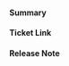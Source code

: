 <!-- Thank you for contributing a pull request! Here are a few tips to help you:

1. If this is your first contribution, make sure you've read the Contribution Checklist https://developers.mattermost.com/contribute/getting-started/contribution-checklist/
2. Read our blog post about "Submitting Great PRs" https://developers.mattermost.com/blog/2019-01-24-submitting-great-prs
3. Take a look at other repository specific documentation at https://developers.mattermost.com/contribute
-->

#### Summary
<!--
A description of what this pull request does.
-->

#### Ticket Link
<!--
If this pull request addresses a Help Wanted ticket, please link the relevant GitHub issue, e.g.

  Fixes https://github.com/mattermost/mattermost-server/issues/XXXXX

Otherwise, link the JIRA ticket.
-->

#### Release Note
<!--
Add a release note for each of the following conditions:

* Config changes (additions, deletions, updates)
* API additions—new endpoint, new response fields, or newly accepted request parameters
* Database changes (any)
* Websocket additions or changes
* Anything noteworthy to a Mattermost instance administrator (err on the side of over-communicating)

If no release notes are required write NONE. Use past-tense. Newlines are stripped.

Examples:

```release-note
Added new API endpoints POST /api/v4/foo, GET api/v4/foo, and GET api/v4/foo/:foo_id.
```

```release-note
Added a new config setting ServiceSettings.FooBar. Added a new column Foo to the Users table.
```

```release-note
NONE
```
-->
```release-note
```
